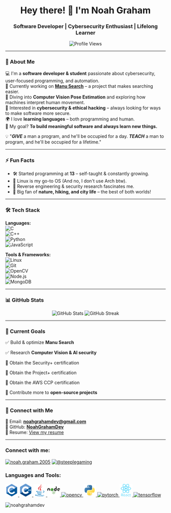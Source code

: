 <h1 align="center">Hey there! 👋 I'm Noah Graham</h1>  
<h3 align="center">Software Developer | Cybersecurity Enthusiast | Lifelong Learner</h3>  

<p align="center">  
  <img src="https://komarev.com/ghpvc/?username=noahgrahamdev&label=Profile%20views&color=0e75b6&style=flat" alt="Profile Views" />  
</p>  

---

### 🚀 About Me  
💻 I'm a **software developer & student** passionate about cybersecurity, user-focused programming, and automation.  
🔭 Currently working on **[Manu Search](https://github.com/NoahGrahamDev/manu-search)** – a project that makes searching easier.  
🧠 Diving into **Computer Vision Pose Estimation** and exploring how machines interpret human movement.  
🔐 Interested in **cybersecurity & ethical hacking** – always looking for ways to make software more secure.  
🌍 I love **learning languages** – both programming and human.  
🎯 My goal? **To build meaningful software and always learn new things.**

💡 "***GIVE*** a man a program, and he'll be occupied for a day. ***TEACH*** a man to program, and he'll be occupied for a lifetime."

---

### ⚡ Fun Facts  
- 🛠 Started programming at **13** – self-taught & constantly growing.  
- 🐧 Linux is my go-to OS (And no, I don't use Arch btw).  
- 🔎 Reverse engineering & security research fascinates me.  
- 🌲 Big fan of **nature, hiking, and city life** – the best of both worlds!  

---

### 🛠 Tech Stack  
**Languages:**  
![C](https://img.shields.io/badge/C-00599C?style=for-the-badge&logo=c&logoColor=white)  
![C++](https://img.shields.io/badge/C++-00599C?style=for-the-badge&logo=c%2B%2B&logoColor=white)  
![Python](https://img.shields.io/badge/Python-3776AB?style=for-the-badge&logo=python&logoColor=white)  
![JavaScript](https://img.shields.io/badge/JavaScript-F7DF1E?style=for-the-badge&logo=javascript&logoColor=black)  

**Tools & Frameworks:**  
![Linux](https://img.shields.io/badge/Linux-FCC624?style=for-the-badge&logo=linux&logoColor=black)  
![Git](https://img.shields.io/badge/Git-F05032?style=for-the-badge&logo=git&logoColor=white)  
![OpenCV](https://img.shields.io/badge/OpenCV-5C3EE8?style=for-the-badge&logo=opencv&logoColor=white)  
![Node.js](https://img.shields.io/badge/Node.js-43853D?style=for-the-badge&logo=node.js&logoColor=white)  
![MongoDB](https://img.shields.io/badge/MongoDB-4EA94B?style=for-the-badge&logo=mongodb&logoColor=white)  

---

### 📊 GitHub Stats  
<p align="center">  
  <img src="https://github-readme-stats.vercel.app/api?username=NoahGrahamDev&show_icons=true&theme=tokyonight" width="48%" alt="GitHub Stats" />  
  <img src="https://github-readme-streak-stats.herokuapp.com/?user=NoahGrahamDev&theme=tokyonight" width="48%" alt="GitHub Streak" />  
</p>  

---

### 🎯 Current Goals  
✅ Build & optimize **Manu Search**

✅ Research **Computer Vision & AI security** 

🔲 Obtain the Security+ certification

🔲 Obtain the Project+ certification

🔲 Obtain the AWS CCP certification

🔲 Contribute more to **open-source projects**  

---

### 🔗 Connect with Me  
📧 Email: **noahgrahamdev@gmail.com**  
🔗 GitHub: **[NoahGrahamDev](https://github.com/NoahGrahamDev)**  
📄 Resume: <a href="https://copper-brianne-53.tiiny.site" target="_blank">View my resume</a>

---

<h3 align="left">Connect with me:</h3>
<p align="left">
<a href="https://instagram.com/noah.graham.2005" target="blank"><img align="center" src="https://raw.githubusercontent.com/rahuldkjain/github-profile-readme-generator/master/src/images/icons/Social/instagram.svg" alt="noah.graham.2005" height="30" width="40" /></a>
<a href="https://medium.com/@steeplegaming" target="blank"><img align="center" src="https://raw.githubusercontent.com/rahuldkjain/github-profile-readme-generator/master/src/images/icons/Social/medium.svg" alt="@steeplegaming" height="30" width="40" /></a>
</p>

<h3 align="left">Languages and Tools:</h3>
<p align="left"> <a href="https://www.cprogramming.com/" target="_blank" rel="noreferrer"> <img src="https://raw.githubusercontent.com/devicons/devicon/master/icons/c/c-original.svg" alt="c" width="40" height="40"/> </a> <a href="https://www.w3schools.com/cpp/" target="_blank" rel="noreferrer"> <img src="https://raw.githubusercontent.com/devicons/devicon/master/icons/cplusplus/cplusplus-original.svg" alt="cplusplus" width="40" height="40"/> </a> <a href="https://www.java.com" target="_blank" rel="noreferrer"> <img src="https://raw.githubusercontent.com/devicons/devicon/master/icons/java/java-original.svg" alt="java" width="40" height="40"/> </a> <a href="https://nodejs.org" target="_blank" rel="noreferrer"> <img src="https://raw.githubusercontent.com/devicons/devicon/master/icons/nodejs/nodejs-original-wordmark.svg" alt="nodejs" width="40" height="40"/> </a> <a href="https://opencv.org/" target="_blank" rel="noreferrer"> <img src="https://www.vectorlogo.zone/logos/opencv/opencv-icon.svg" alt="opencv" width="40" height="40"/> </a> <a href="https://www.python.org" target="_blank" rel="noreferrer"> <img src="https://raw.githubusercontent.com/devicons/devicon/master/icons/python/python-original.svg" alt="python" width="40" height="40"/> </a> <a href="https://pytorch.org/" target="_blank" rel="noreferrer"> <img src="https://www.vectorlogo.zone/logos/pytorch/pytorch-icon.svg" alt="pytorch" width="40" height="40"/> </a> <a href="https://reactjs.org/" target="_blank" rel="noreferrer"> <img src="https://raw.githubusercontent.com/devicons/devicon/master/icons/react/react-original-wordmark.svg" alt="react" width="40" height="40"/> </a> <a href="https://www.tensorflow.org" target="_blank" rel="noreferrer"> <img src="https://www.vectorlogo.zone/logos/tensorflow/tensorflow-icon.svg" alt="tensorflow" width="40" height="40"/> </a> </p>

<p><img align="center" src="https://github-readme-stats.vercel.app/api/top-langs?username=noahgrahamdev&show_icons=true&locale=en&layout=compact" alt="noahgrahamdev" /></p>
